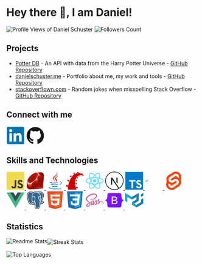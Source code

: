 <h1>Hey there 👋, I am Daniel!</h1>
<p align="left"> <img src="https://komarev.com/ghpvc/?username=danielschuster-mucl&label=Profile%20views&style=for-the-badge" alt="Profile Views of Daniel Schuster" />
<image src="https://img.shields.io/github/followers/danielschuster-muc?style=for-the-badge" alt="Followers Count" 7></p>

<h2>Projects</h2>

- [Potter DB](https://potterdb.com) - An API with data from the Harry Potter Universe - [GitHub Repository](https://github.com/danielschuster-muc/potter-db)
- [danielschuster.me](https://danielschuster.me) - Portfolio about me, my work and tools - [GitHub Repository](https://github.com/danielschuster-muc/portfolio)
- [stackoverflown.com](https://stackoverflown.com) - Random jokes when misspelling Stack Overflow - [GitHub Repository](https://github.com/danielschuster-muc/stackoverflown)


<h2>Connect with me</h2>
<p>
<a href="https://linkedin.com/in/danielschuster-muc" target="_blank" rel="noreferrer"><img align="center" src="https://raw.githubusercontent.com/devicons/devicon/master/icons/linkedin/linkedin-original.svg" alt="danielschuster-muc" height="48" width="48" /></a>
<a href="https://github.com/danielschuster-muc" target="_blank" rel="noreferrer"><img align="center" src="https://raw.githubusercontent.com/devicons/devicon/master/icons/github/github-original.svg" alt="danielschuster-muc" height="48" width="48" /></a>
</p>

<h2>Skills and Technologies</h2>
<p>
  <a href="https://www.javascript.com/" target="_blank" rel="noreferrer">
    <img src="https://raw.githubusercontent.com/devicons/devicon/master/icons/javascript/javascript-original.svg" alt="javascript" width="48" height="48"/>
  </a>
  <a href="https://www.ruby-lang.org/en/" target="_blank" rel="noreferrer">
    <img src="https://raw.githubusercontent.com/devicons/devicon/master/icons/ruby/ruby-original.svg" alt="ruby" width="48" height="48"/>
  </a>
  <a href="https://www.java.com/" target="_blank" rel="noreferrer">
    <img src="https://raw.githubusercontent.com/devicons/devicon/master/icons/java/java-original.svg" alt="java" width="48" height="48"/>
  </a>
  <a href="https://rubyonrails.org/" target="_blank" rel="noreferrer">
    <img src="https://raw.githubusercontent.com/devicons/devicon/master/icons/rails/rails-plain.svg" alt="rails" width="48" height="48"/>
  </a>
  <a href="https://reactjs.org/" target="_blank" rel="noreferrer">
    <img src="https://raw.githubusercontent.com/devicons/devicon/master/icons/react/react-original.svg" alt="react" width="48" height="48"/>
  </a>
  <a href="https://nextjs.org/" target="_blank" rel="noreferrer">
    <img src="https://raw.githubusercontent.com/devicons/devicon/master/icons/nextjs/nextjs-line.svg" alt="nextjs" width="48" height="48"/>
  </a>
  <a href="https://www.typescriptlang.org/" target="_blank" rel="noreferrer">
    <img src="https://raw.githubusercontent.com/devicons/devicon/master/icons/typescript/typescript-original.svg" alt="typescript" width="48" height="48"/>
  </a>
  <a href="https://tailwindcss.com/" target="_blank" rel="noreferrer">
    <img src="https://raw.githubusercontent.com/devicons/devicon/master/icons/tailwindcss/tailwindcss-original-wordmark.svg" alt="typescript" width="48" height="48"/>
  </a>
  <a href="https://svelte.dev/" target="_blank" rel="noreferrer">
    <img src="https://raw.githubusercontent.com/devicons/devicon/master/icons/svelte/svelte-original.svg" alt="typescript" width="48" height="48"/>
  </a>
  <a href="https://vuejs.org/" target="_blank" rel="noreferrer">
    <img src="https://raw.githubusercontent.com/devicons/devicon/master/icons/vuejs/vuejs-original.svg" alt="typescript" width="48" height="48"/>
  </a>
  <a href="https://www.postgresql.org/" target="_blank" rel="noreferrer">
    <img src="https://raw.githubusercontent.com/devicons/devicon/master/icons/postgresql/postgresql-original.svg" alt="postgresql" width="48" height="48"/>
  </a>
  <a href="https://www.w3.org/html/" target="_blank" rel="noreferrer">
    <img src="https://raw.githubusercontent.com/devicons/devicon/master/icons/html5/html5-original.svg" alt="html" width="48" height="48"/>
  </a>
  <a href="https://www.w3.org/Style/CSS/" target="_blank" rel="noreferrer">
    <img src="https://raw.githubusercontent.com/devicons/devicon/master/icons/css3/css3-original.svg" alt="css" width="48" height="48"/>
  </a>
  <a href="https://sass-lang.com/" target="_blank" rel="noreferrer">
    <img src="https://raw.githubusercontent.com/devicons/devicon/master/icons/sass/sass-original.svg" alt="sass" width="48" height="48"/>
  </a>
  <a href="https://getbootstrap.com/" target="_blank" rel="noreferrer">
    <img src="https://raw.githubusercontent.com/devicons/devicon/master/icons/bootstrap/bootstrap-original.svg" alt="bootstrap" width="48" height="48"/>
  </a>
  <a href="https://mui.com/" target="_blank" rel="noreferrer">
    <img src="https://raw.githubusercontent.com/devicons/devicon/master/icons/materialui/materialui-original.svg" alt="materialui" width="48" height="48"/>
  </a>
</p>

<h2>Statistics</h2>

<p><img align="left" src="https://github-readme-stats.vercel.app/api?username=danielschuster-muc&show_icons=true&theme=algolia" alt="Readme Stats" /></p>
<p><img align="center" src="https://github-readme-streak-stats.herokuapp.com/?user=danielschuster-muc&show_icons=true&theme=algolia" alt="Streak Stats" /></p>
<p><img align="center" src="https://github-readme-stats.vercel.app/api/top-langs?username=danielschuster-muc&show_icons=true&theme=algolia&layout=compact" alt="Top Languages" /></p>

<!---
danielschuster-muc/danielschuster-muc is a ✨ special ✨ repository because its `README.md` (this file) appears on your GitHub profile.
You can click the Preview link to take a look at your changes.
--->
